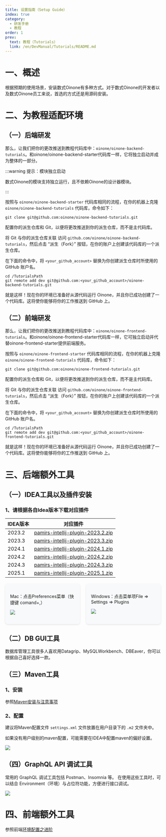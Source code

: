 ```yaml
---
title: 设置指南（Setup Guide）
index: true
category:
  - 研发手册
  - 教程
order: 1
prev:
  text: 教程（Tutorials）
  link: /en/DevManual/Tutorials/README.md
---
```

# 一、概述
根据预期的使用场景，安装数式Oinone有多种方式。对于数式Oinone的开发者以及数式Oinone员工来说，首选的方式还是用源码安装。

# 二、为教程适配环境
## （一）后端研发
那么，让我们把你的更改推送到教程代码库中：`oinone/oinone-backend-tutorials`。和oinone/oinone-backend-starter代码库一样，它将独立启动并成为整体的一部分。

:::warning 提示：模块独立启动

数式Oinone的模块支持独立运行，且不依赖Oinone的设计器模块。

:::

按照与 `oinone/oinone-backend-starter` 代码库相同的流程，在你的机器上克隆 `oinone/oinone-backend-tutorials` 代码库，命令如下：

```shell
git clone git@github.com:oinone/oinone-backend-tutorials.git
```

配置你的派生仓库和 Git，以便将更改推送到你的派生仓库，而不是主代码库。

将 Git 与你的派生仓库关联
访问 `github.com/oinone/oinone-backend-tutorials`，然后点击 “派生（Fork）” 按钮，在你的账户上创建该代码库的一个派生仓库。

在下面的命令中，将 `<your_github_account>` 替换为你创建派生仓库时所使用的 GitHub 账户名。

```shell
cd /TutorialsPath
git remote add dev git@github.com:<your_github_account>/oinone-backend-tutorials.git
```

就是这样！现在你的环境已准备好从源代码运行 Oinone，并且你已成功创建了一个代码库。这将使你能够将你的工作推送到 GitHub 上。

## （二）前端研发
那么，让我们把你的更改推送到教程代码库中：`oinone/oinone-frontend-tutorials`。和oinone/oinone-frontend-starter代码库一样，它可独立启动并代替oinone-frontend-starter提供前端服务。

按照与 `oinone/oinone-frontend-starter` 代码库相同的流程，在你的机器上克隆 `oinone/oinone-frontend-tutorials` 代码库，命令如下：

```shell
git clone git@github.com:oinone/oinone-frontend-tutorials.git
```

配置你的派生仓库和 Git，以便将更改推送到你的派生仓库，而不是主代码库。

将 Git 与你的派生仓库关联
访问 `github.com/oinone/oinone-frontend-tutorials`，然后点击 “派生（Fork）” 按钮，在你的账户上创建该代码库的一个派生仓库。

在下面的命令中，将 `<your_github_account>` 替换为你创建派生仓库时所使用的 GitHub 账户名。

```shell
cd /TutorialsPath
git remote add dev git@github.com:<your_github_account>/oinone-frontend-tutorials.git
```

就是这样！现在你的环境已准备好从源代码运行 Oinone，并且你已成功创建了一个代码库。这将使你能够将你的工作推送到 GitHub 上。

# 三、后端额外工具
## （一）IDEA工具以及插件安装
### 1、请根据各自Idea版本下载对应插件

| IDEA版本 | 对应插件                                                     |
| -------- | ------------------------------------------------------------ |
| 2023.2   | [pamirs-intellij-plugin-2023.2.zip](http://oinone-jar.oss-cn-zhangjiakou.aliyuncs.com/welcome-document/Development/Tutorial/MasterFrontendFramework/chapter-3/pamirs-intellij-plugin-2023.2.zip) |
| 2023.3   | [pamirs-intellij-plugin-2023.3.zip](http://oinone-jar.oss-cn-zhangjiakou.aliyuncs.com/welcome-document/Development/Tutorial/MasterFrontendFramework/chapter-3/pamirs-intellij-plugin-2023.3.zip) |
| 2024.1   | [pamirs-intellij-plugin-2024.1.zip](http://oinone-jar.oss-cn-zhangjiakou.aliyuncs.com/welcome-document/Development/Tutorial/MasterFrontendFramework/chapter-3/pamirs-intellij-plugin-2024.1.zip) |
| 2024.2   | [pamirs-intellij-plugin-2024.2.zip](http://oinone-jar.oss-cn-zhangjiakou.aliyuncs.com/welcome-document/Development/Tutorial/MasterFrontendFramework/chapter-3/pamirs-intellij-plugin-2024.2.zip) |
| 2024.3   | [pamirs-intellij-plugin-2024.3.zip](http://oinone-jar.oss-cn-zhangjiakou.aliyuncs.com/welcome-document/Development/Tutorial/MasterFrontendFramework/chapter-3/pamirs-intellij-plugin-2024.3.zip) |
| 2025.1   | [pamirs-intellij-plugin-2025.1.zip](http://oinone-jar.oss-cn-zhangjiakou.aliyuncs.com/welcome-document/Development/Tutorial/MasterFrontendFramework/chapter-3/pamirs-intellij-plugin-2025.1.zip) |



<div style="display: flex; gap: 20px; margin: 20px 0;">

  <div style="flex: 1; background: #f8f9fa; border-radius: 8px; padding: 16px; box-shadow: 0 2px 5px rgba(0,0,0,0.1);">

  Mac：点击Preferences菜单（快捷键 comand+,）

![](https://oinone-jar.oss-cn-zhangjiakou.aliyuncs.com/welcome-document/Development/Tutorial/setup-guide/mac.png)

  </div>

  <div style="flex: 1; background: #f8f9fa; border-radius: 8px; padding: 16px; box-shadow: 0 2px 5px rgba(0,0,0,0.1);">

  Windows：点击菜单项File => Settings => Plugins

![](https://oinone-jar.oss-cn-zhangjiakou.aliyuncs.com/welcome-document/Development/Tutorial/setup-guide/Windows.png)

  </div>

</div>


## （二）DB GUI工具
数据库管理工具很多人喜欢用Datagrip、MySQLWorkbench、DBEaver，你可以根据自己喜好选择一款。

## （三）Maven工具
### 1、安装
参照[Maven安装与注意事项](/en/InstallOrUpgrade/Dev-ENV/Maven-setup.md)

### 2、配置
建议将Maven配置文件 `settings.xml` 文件放置在用户目录下的 `.m2` 文件夹中。

如果没有用户级别的maven配置，可能需要在IDEA中配置maven的偏好设置。

![](https://oinone-jar.oss-cn-zhangjiakou.aliyuncs.com/welcome-document/Development/Tutorial/setup-guide/Maven.png)

## （四）GraphQL API 调试工具
常用的 GraphQL 调试工具包括 Postman、Insomnia 等。
在使用这些工具时，可以结合 Environment（环境）与占位符功能，方便进行接口调试。

![](https://oinone-jar.oss-cn-zhangjiakou.aliyuncs.com/welcome-document/Development/Tutorial/setup-guide/Graph.gif)

#  四、前端额外工具
参照前端[环境配置之进阶](/en/InstallOrUpgrade/Dev-ENV/Node.js-setup.md#三、进阶)

